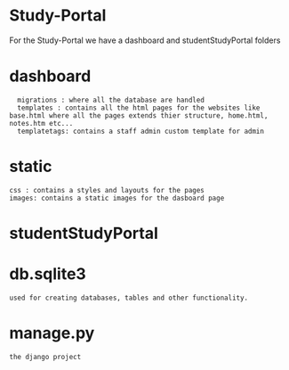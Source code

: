 # Study-Portal
For the Study-Portal we have a dashboard and studentStudyPortal folders
# dashboard  
      migrations : where all the database are handled
      templates : contains all the html pages for the websites like base.html where all the pages extends thier structure, home.html, notes.htm etc...
      templatetags: contains a staff admin custom template for admin
 # static
    css : contains a styles and layouts for the pages
    images: contains a static images for the dasboard page
    
 # studentStudyPortal
 
 # db.sqlite3
    used for creating databases, tables and other functionality.
 # manage.py
    the django project
 
 
